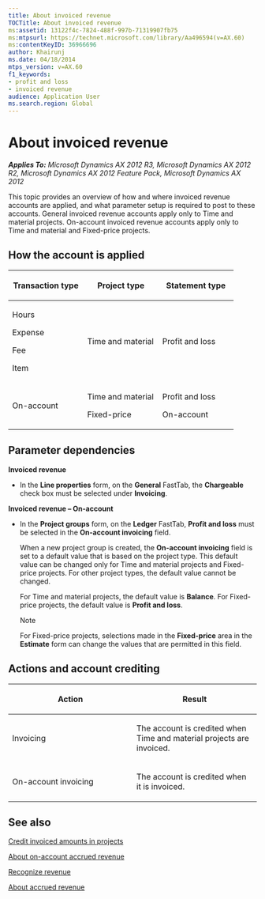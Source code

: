 ```yaml
---
title: About invoiced revenue
TOCTitle: About invoiced revenue
ms:assetid: 13122f4c-7824-488f-997b-71319907fb75
ms:mtpsurl: https://technet.microsoft.com/library/Aa496594(v=AX.60)
ms:contentKeyID: 36966696
author: Khairunj
ms.date: 04/18/2014
mtps_version: v=AX.60
f1_keywords:
- profit and loss
- invoiced revenue
audience: Application User
ms.search.region: Global
---
```


# About invoiced revenue 


_**Applies To:** Microsoft Dynamics AX 2012 R3, Microsoft Dynamics AX 2012 R2, Microsoft Dynamics AX 2012 Feature Pack, Microsoft Dynamics AX 2012_

This topic provides an overview of how and where invoiced revenue accounts are applied, and what parameter setup is required to post to these accounts. General invoiced revenue accounts apply only to Time and material projects. On-account invoiced revenue accounts apply only to Time and material and Fixed-price projects.

## How the account is applied

<table>
<colgroup>
<col style="width: 33%" />
<col style="width: 33%" />
<col style="width: 33%" />
</colgroup>
<thead>
<tr class="header">
<th><p>Transaction type</p></th>
<th><p>Project type</p></th>
<th><p>Statement type</p></th>
</tr>
</thead>
<tbody>
<tr class="odd">
<td><p>Hours</p>
<p>Expense</p>
<p>Fee</p>
<p>Item</p></td>
<td><p>Time and material</p></td>
<td><p>Profit and loss</p></td>
</tr>
<tr class="even">
<td><p>On-account</p></td>
<td><p>Time and material</p>
<p>Fixed-price</p></td>
<td><p>Profit and loss</p>
<p>On-account</p></td>
</tr>
</tbody>
</table>


## Parameter dependencies

**Invoiced revenue**

  - In the **Line properties** form, on the **General** FastTab, the **Chargeable** check box must be selected under **Invoicing**.

**Invoiced revenue – On-account**

  - In the **Project groups** form, on the **Ledger** FastTab, **Profit and loss** must be selected in the **On-account invoicing** field.
    
    When a new project group is created, the **On-account invoicing** field is set to a default value that is based on the project type. This default value can be changed only for Time and material projects and Fixed-price projects. For other project types, the default value cannot be changed.
    
    For Time and material projects, the default value is **Balance**. For Fixed-price projects, the default value is **Profit and loss**.
    

    > [!NOTE]
    > <P>For Fixed-price projects, selections made in the <STRONG>Fixed-price</STRONG> area in the <STRONG>Estimate</STRONG> form can change the values that are permitted in this field.</P>



## Actions and account crediting

<table>
<colgroup>
<col style="width: 50%" />
<col style="width: 50%" />
</colgroup>
<thead>
<tr class="header">
<th><p>Action</p></th>
<th><p>Result</p></th>
</tr>
</thead>
<tbody>
<tr class="odd">
<td><p>Invoicing</p></td>
<td><p>The account is credited when Time and material projects are invoiced.</p></td>
</tr>
<tr class="even">
<td><p>On-account invoicing</p></td>
<td><p>The account is credited when it is invoiced.</p></td>
</tr>
</tbody>
</table>


## See also

[Credit invoiced amounts in projects](credit-invoiced-amounts-in-projects.md)

[About on-account accrued revenue](about-on-account-accrued-revenue.md)

[Recognize revenue](recognize-revenue.md)

[About accrued revenue](about-accrued-revenue.md)

  


